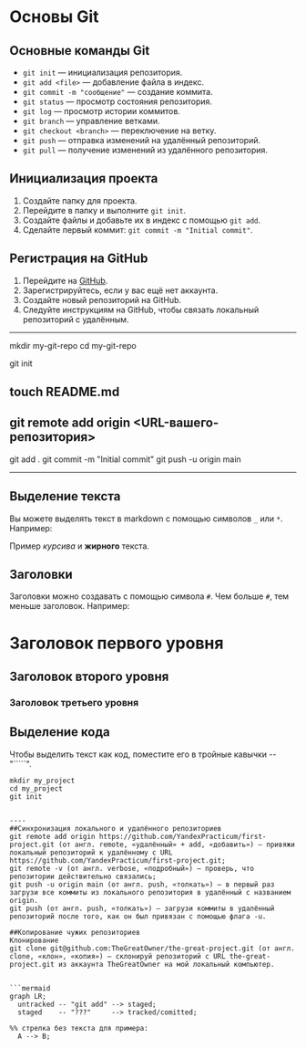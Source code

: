 # Основы Git

## Основные команды Git

- `git init` — инициализация репозитория.
- `git add <file>` — добавление файла в индекс.
- `git commit -m "сообщение"` — создание коммита.
- `git status` — просмотр состояния репозитория.
- `git log` — просмотр истории коммитов.
- `git branch` — управление ветками.
- `git checkout <branch>` — переключение на ветку.
- `git push` — отправка изменений на удалённый репозиторий.
- `git pull` — получение изменений из удалённого репозитория.

## Инициализация проекта

1. Создайте папку для проекта.
2. Перейдите в папку и выполните `git init`.
3. Создайте файлы и добавьте их в индекс с помощью `git add`.
4. Сделайте первый коммит: `git commit -m "Initial commit"`.

## Регистрация на GitHub

1. Перейдите на [GitHub](https://github.com).
2. Зарегистрируйтесь, если у вас ещё нет аккаунта.
3. Создайте новый репозиторий на GitHub.
4. Следуйте инструкциям на GitHub, чтобы связать локальный репозиторий с удалённым.

----
mkdir my-git-repo
cd my-git-repo

git init

touch README.md
-
git remote add origin <URL-вашего-репозитория>
-
git add .
git commit -m "Initial commit"
git push -u origin main


----
## Выделение текста

Вы можете выделять текст в markdown с помощью символов `_` или `*`. Например:

Пример _курсива_ и **жирного** текста.

## Заголовки

Заголовки можно создавать с помощью символа `#`. Чем больше `#`, тем меньше заголовок. Например:

# Заголовок первого уровня
## Заголовок второго уровня
### Заголовок третьего уровня

## Выделение кода

Чтобы выделить текст как код, поместите его в тройные кавычки --"`````". 

```
mkdir my_project
cd my_project
git init


----
##Синхронизация локального и удалённого репозиториев
git remote add origin https://github.com/YandexPracticum/first-project.git (от англ. remote, «удалённый» + add, «добавить») — привяжи локальный репозиторий к удалённому с URL https://github.com/YandexPracticum/first-project.git;
git remote -v (от англ. verbose, «подробный») — проверь, что репозитории действительно связались;
git push -u origin main (от англ. push, «толкать») — в первый раз загрузи все коммиты из локального репозитория в удалённый с названием origin.
git push (от англ. push, «толкать») — загрузи коммиты в удалённый репозиторий после того, как он был привязан с помощью флага -u.

##Копирование чужих репозиториев
Клонирование
git clone git@github.com:TheGreatOwner/the-great-project.git (от англ. clone, «клон», «копия») — склонируй репозиторий с URL the-great-project.git из аккаунта TheGreatOwner на мой локальный компьютер.


```mermaid
graph LR;
  untracked -- "git add" --> staged;
  staged    -- "???"     --> tracked/comitted;

%% стрелка без текста для примера: 
  A --> B;
``` 

